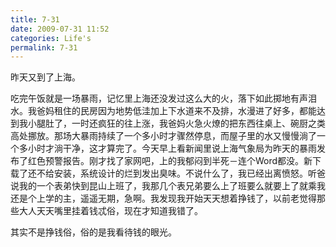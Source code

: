 ```yaml
---
title: 7-31
date: 2009-07-31 11:52
categories: Life's
permalink: 7-31
---
```


昨天又到了上海。

吃完午饭就是一场暴雨，记忆里上海还没发过这么大的火，落下如此掷地有声泪水。我爸妈租住的民房因为地势低洼加上下水道来不及排，水漫进了好多，都能达到我小腿肚了，一时还疯狂的往上涨，我爸妈火急火燎的把东西往桌上、碗厨之类高处挪放。那场大暴雨持续了一个多小时才骤然停息，而屋子里的水又慢慢淌了一个多小时才淌干净，这才算完了。今天早上看新闻里说上海气象局为昨天的暴雨发布了红色预警报告。刚才找了家网吧，上的我郁闷到半死－连个Word都没。新下载了还不给安装，系统设计的烂到发出臭味。不说什么了，我已经出离愤怒。听爸说我的一个表弟快到昆山上班了，我那几个表兄弟要么上了班要么就要上了就乘我还是个上学的主，遥遥无期，急啊。我发现我开始天天想着挣钱了，以前老觉得那些大人天天嘴里挂着钱忒俗，现在才知道我错了。

其实不是挣钱俗，俗的是我看待钱的眼光。